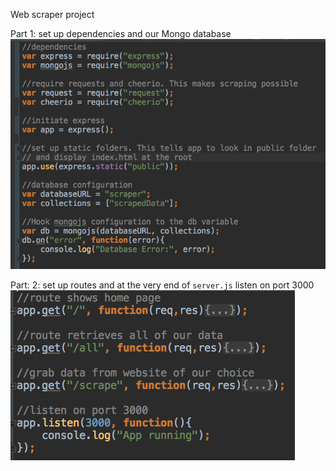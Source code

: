 Web scraper project


Part 1: set up dependencies and our Mongo database
![pic1](readmeImages/pt1.png?raw=true "pic 1")

Part: 2: set up routes and at the very end of `server.js` listen on port 3000
![pic2](readmeImages/pt2.png?raw=true "pic 2")
